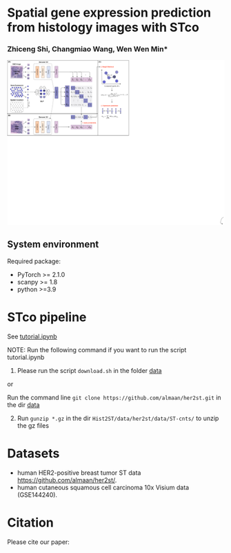 # Spatial gene expression prediction from histology images with STco
### Zhiceng Shi, Changmiao Wang, Wen Wen Min*



      

![(Variational)](Workflow.png)




## System environment
Required package:
- PyTorch >= 2.1.0
- scanpy >= 1.8
- python >=3.9



# STco pipeline

See [tutorial.ipynb](tutorial.ipynb)


NOTE: Run the following command if you want to run the script tutorial.ipynb
 
1.  Please run the script `download.sh` in the folder [data](https://github.com/DDD1122/STco/tree/main/data) 

or 

Run the command line `git clone https://github.com/almaan/her2st.git` in the dir [data](https://github.com/DDD1122/STco/tree/main/data) 

2. Run `gunzip *.gz` in the dir `Hist2ST/data/her2st/data/ST-cnts/` to unzip the gz files


# Datasets

 -  human HER2-positive breast tumor ST data https://github.com/almaan/her2st/.
 -  human cutaneous squamous cell carcinoma 10x Visium data (GSE144240).


# Citation

Please cite our paper:

```



```
